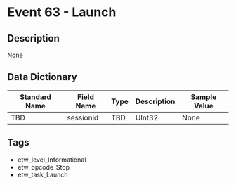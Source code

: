 # Event 63 - Launch

## Description
None

## Data Dictionary
|Standard Name|Field Name|Type|Description|Sample Value|
|---|---|---|---|---|
|TBD|sessionid|TBD|UInt32|None|None|

## Tags
* etw_level_Informational
* etw_opcode_Stop
* etw_task_Launch